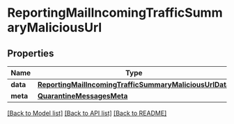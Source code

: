# ReportingMailIncomingTrafficSummaryMaliciousUrl

## Properties
Name | Type | Description | Notes
------------ | ------------- | ------------- | -------------
**data** | [**ReportingMailIncomingTrafficSummaryMaliciousUrlData**](ReportingMailIncomingTrafficSummaryMaliciousUrlData.md) |  | [optional] 
**meta** | [**QuarantineMessagesMeta**](QuarantineMessagesMeta.md) |  | [optional] 

[[Back to Model list]](../README.md#documentation-for-models) [[Back to API list]](../README.md#documentation-for-api-endpoints) [[Back to README]](../README.md)

